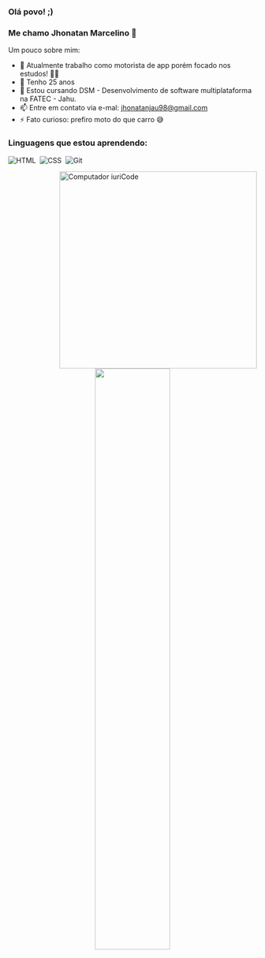 ### Olá povo! ;)
### Me chamo Jhonatan Marcelino 👋



Um pouco sobre mim:

- 🔭 Atualmente trabalho como motorista de app porém focado nos estudos! 💪💡
- 🎂 Tenho 25 anos
- 🌱 Estou cursando DSM - Desenvolvimento de software multiplataforma na FATEC - Jahu.
- 📫 Entre em contato via e-mal: jhonatanjau98@gmail.com
- ⚡ Fato curioso: prefiro moto do que carro 😅

### Linguagens que estou aprendendo:

![HTML](https://img.shields.io/badge/HTML5-E34F26?style=for-the-badge&logo=html5&logoColor=white)&nbsp;
![CSS](https://img.shields.io/badge/CSS3-1572B6?style=for-the-badge&logo=css3&logoColor=white)&nbsp;
![Git](https://img.shields.io/badge/GIT-E44C30?style=for-the-badge&logo=git&logoColor=white)&nbsp;

<img src="https://raw.githubusercontent.com/MicaelliMedeiros/micaellimedeiros/master/image/computer-illustration.png" min-width="400px" max-width="400px" width="400px" align="right" alt="Computador iuriCode" />

<div  align="center" style="margin-bottom:100px">
<img width=55% align="center"  src="https://github-readme-streak-stats.herokuapp.com?user=jhonatanmjesus&theme=radical&mode=weekly" />
</div>
